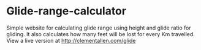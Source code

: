# Glide-range-calculator
Simple website for calculating glide range using height and glide ratio for gliding.  It also calculates how many feet will be lost for every Km travelled.  View a live version at http://clementallen.com/glide
